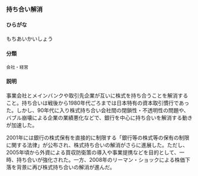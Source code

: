<div style="display:none;">

## [あ行](securities-terms?id=あ行)
## [か行](securities-terms?id=か行)
## [さ行](securities-terms?id=さ行)
## [た行](securities-terms?id=た行)
## [な行](securities-terms?id=な行)
## [は行](securities-terms?id=は行)
## [ま行](securities-terms?id=ま行)

</div>

### 持ち合い解消

#### ひらがな

もちあいかいしょう

#### 分類

`会社・経営`

#### 説明

事業会社とメインバンクや取引先企業が互いに株式を持ち合うことを解消すること。持ち合いは戦後から1980年代ごろまでは日本特有の資本取引慣行であった。しかし、90年代に入り株式持ち合い会社間の閉鎖性・不透明性の問題や、バブル崩壊による企業の業績悪化などで、銀行を中心に持ち合いを解消する動きが加速した。
 
2001年には銀行の株式保有を直接的に制限する「銀行等の株式等の保有の制限に関する法律」が公布され、株式持ち合いの解消がさらに進展した。ただし、2005年頃から外資による買収防衛策の導入や事業提携などを目的として、一時、持ち合いが強化された。一方、2008年のリーマン・ショックによる株価下落を背景に再び株式持ち合いの解消が進んだ。

<div style="display:none;">

## [や行](securities-terms?id=や行)
## [ら行](securities-terms?id=ら行)
## [わ行](securities-terms?id=わ行)
## [英数字・記号](securities-terms?id=英数字・記号)

</div>

